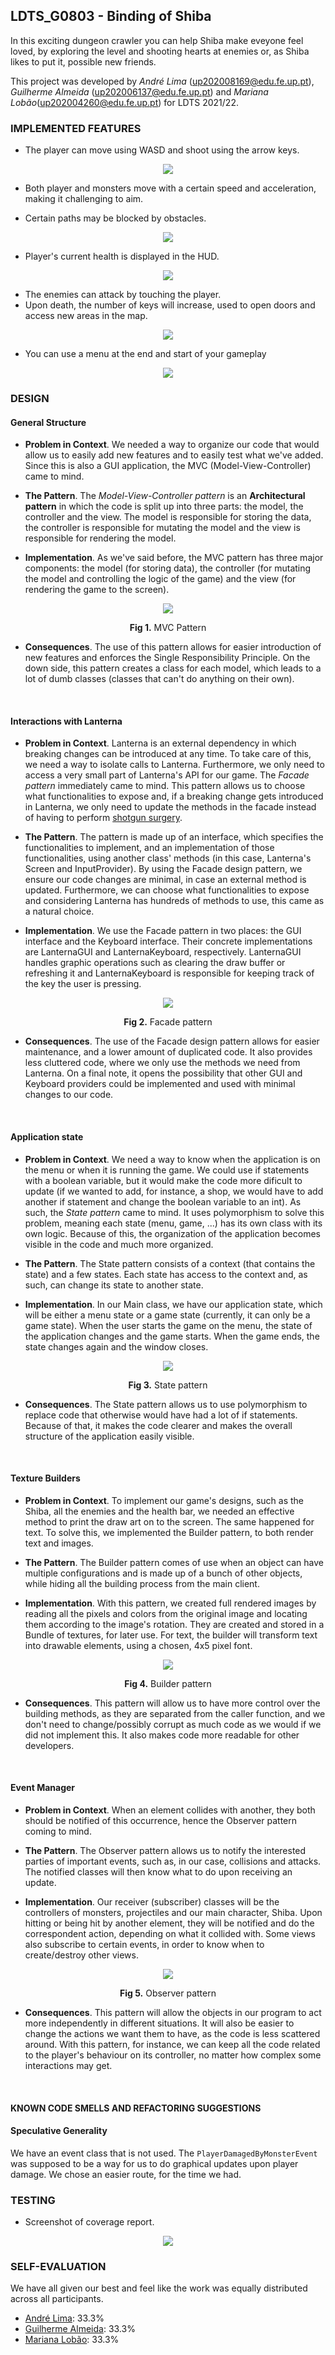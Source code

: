 ## LDTS_G0803 - Binding of Shiba

In this exciting dungeon crawler you can help Shiba make eveyone feel loved, by exploring the level and shooting hearts at enemies or, as Shiba likes to put it, possible new friends.

This project was developed by *André Lima* (up202008169@edu.fe.up.pt), *Guilherme Almeida* (up202006137@edu.fe.up.pt) and *Mariana Lobão*(up202004260@edu.fe.up.pt) for LDTS 2021/22.

### IMPLEMENTED FEATURES

- The player can move using WASD and shoot using the arrow keys.

<p align="center" justify="center">
    <img src="images/planned/projectiles-and-enemies.png" />
</p>

- Both player and monsters move with a certain speed and acceleration, making it challenging to aim. 

- Certain paths may be blocked by obstacles. 

<p align="center" justify="center">
    <img src="images/planned/keys.png" />
</p>

- Player's current health is displayed in the HUD.

<p align="center" justify="center">
    <img src="images/planned/shiba.png">
</p>

- The enemies can attack by touching the player.
- Upon death, the number of keys will increase, used to open doors and access new areas in the map.

<p align="center" justify="center">
    <img src="images/planned/keys_dropping.png" />
</p>

- You can use a menu at the end and start of your gameplay

<p align="center" justify="center">
    <img src="images/planned/menu.png" />
</p>


### DESIGN

#### General Structure

- **Problem in Context**. We needed a way to organize our code that would allow us to easily add new features and to easily test what we've added. Since this is also a GUI application, the MVC (Model-View-Controller) came to mind.

- **The Pattern**. The *Model-View-Controller pattern* is an **Architectural pattern** in which the code is split up into three parts: the model, the controller and the view. The model is responsible for storing the data, the controller is responsible for mutating the model and the view is responsible for rendering the model.

- **Implementation**. As we've said before, the MVC pattern has three major components: the model (for storing data), the controller (for mutating the model and controlling the logic of the game) and the view (for rendering the game to the screen).

<p align="center" justify="center">
    <img src="images/uml/mvc.png" />
</p>
<p align="center">
    <strong>Fig 1.</strong> MVC Pattern
</p>

- **Consequences**. The use of this pattern allows for easier introduction of new features and enforces the Single Responsibility Principle. On the down side, this pattern creates a class for each model, which leads to a lot of dumb classes (classes that can't do anything on their own).

<br>

#### Interactions with Lanterna

- **Problem in Context**. Lanterna is an external dependency in which breaking changes can be introduced at any time. To take care of this, we need a way to isolate calls to Lanterna. Furthermore, we only need to access a very small part of Lanterna's API for our game. The *Facade pattern* immediately came to mind. This pattern allows us to choose what functionalities to expose and, if a breaking change gets introduced in Lanterna, we only need to update the methods in the facade instead of having to perform [shotgun surgery](https://refactoring.guru/smells/shotgun-surgery).

- **The Pattern**. The pattern is made up of an interface, which specifies the functionalities to implement, and an implementation of those functionalities, using another class' methods (in this case, Lanterna's Screen and InputProvider). By using the Facade design pattern, we ensure our code changes are minimal, in case an external method is updated. Furthermore, we can choose what functionalities to expose and considering Lanterna has hundreds of methods to use, this came as a natural choice.

- **Implementation**. We use the Facade pattern in two places: the GUI interface and the Keyboard interface. Their concrete implementations are LanternaGUI and LanternaKeyboard, respectively. LanternaGUI handles graphic operations such as clearing the draw buffer or refreshing it and LanternaKeyboard is responsible for keeping track of the key the user is pressing.

<p align="center" justify="center">
    <img src="images/uml/facade.png" />
</p>
<p align="center">
    <strong>Fig 2.</strong> Facade pattern
</p>

- **Consequences**. The use of the Facade design pattern allows for easier maintenance, and a lower amount of duplicated code. It also provides less cluttered code, where we only use the methods we need from Lanterna. On a final note, it opens the possibility that other GUI and Keyboard providers could be implemented and used with minimal changes to our code.

<br>

#### Application state

- **Problem in Context**. We need a way to know when the application is on the menu or when it is running the game. We could use if statements with a boolean variable, but it would make the code more dificult to update (if we wanted to add, for instance, a shop, we would have to add another if statement and change the boolean variable to an int). As such, the *State pattern* came to mind. It uses polymorphism to solve this problem, meaning each state (menu, game, ...) has its own class with its own logic. Because of this, the organization of the application becomes visible in the code and much more organized.

- **The Pattern**. The State pattern consists of a context (that contains the state) and a few states. Each state has access to the context and, as such, can change its state to another state.

- **Implementation**. In our Main class, we have our application state, which will be either a menu state or a game state (currently, it can only be a game state). When the user starts the game on the menu, the state of the application changes and the game starts. When the game ends, the state changes again and the window closes.

<p align="center" justify="center">
    <img src="images/uml/state.jpg" />
</p>
<p align="center">
    <strong>Fig 3.</strong> State pattern
</p>

- **Consequences**. The State pattern allows us to use polymorphism to replace code that otherwise would have had a lot of if statements. Because of that, it makes the code clearer and makes the overall structure of the application easily visible.

<br>

#### Texture Builders

- **Problem in Context**. To implement our game's designs, such as the Shiba, all the enemies and the health bar, we needed an effective method to print the draw art on to the screen. The same happened for text. To solve this, we implemented the Builder pattern, to both render text and images.

- **The Pattern**. The Builder pattern comes of use when an object can have multiple configurations and is made up of a bunch of other objects, while hiding all the building process from the main client.

- **Implementation**. With this pattern, we created full rendered images by reading all the pixels and colors from the original image and locating them according to the image's rotation. They are created and stored in a Bundle of textures, for later use. For text, the builder will transform text into drawable elements, using a chosen, 4x5 pixel font.

<p align="center" justify="center">
    <img src="images/uml/builder.png" />
</p>
<p align="center">
    <strong>Fig 4.</strong> Builder pattern
</p>

- **Consequences**. This pattern will allow us to have more control over the building methods, as they are separated from the caller function, and we don't need to change/possibly corrupt as much code as we would if we did not implement this. It also makes code more readable for other developers.


<br>

#### Event Manager

- **Problem in Context**. When an element collides with another, they both should be notified of this occurrence, hence the Observer pattern coming to mind.  

- **The Pattern**. The Observer pattern allows us to notify the interested parties of important events, such as, in our case, collisions and attacks. The notified classes will then know what to do upon receiving an update.

- **Implementation**. Our receiver (subscriber) classes will be the controllers of monsters, projectiles and our main character, Shiba. Upon hitting or being hit by another element, they will be notified and do the correspondent action, depending on what it collided with. Some views also subscribe to certain events, in order to know when to create/destroy other views.

<p align="center" justify="center">
    <img src="images/uml/observer.png" />
</p>
<p align="center">
    <strong>Fig 5.</strong> Observer pattern
</p>

- **Consequences**. This pattern will allow the objects in our program to act more independently in different situations. It will also be easier to change the actions we want them to have, as the code is less scattered around. With this pattern, for instance, we can keep all the code related to the player's behaviour on its controller, no matter how complex some interactions may get.

<br />

#### KNOWN CODE SMELLS AND REFACTORING SUGGESTIONS

#### Speculative Generality

We have an event class that is not used. The `PlayerDamagedByMonsterEvent` was supposed to be a way for us to do graphical updates upon player damage. We chose an easier route, for the time we had.

### TESTING

- Screenshot of coverage report.

<p align="center" justify="center">
    <img src="images/screenshots/coverage.png" />
</p>

### SELF-EVALUATION

We have all given our best and feel like the work was equally distributed across all participants.

- [André Lima](https://github.com/limwa): 33.3%
- [Guilherme Almeida](https://github.com/gui1612): 33.3%
- [Mariana Lobão](https://github.com/marineve17): 33.3%
